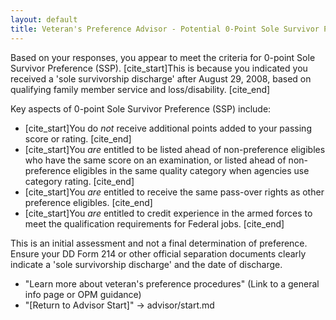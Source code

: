 ```yaml
---
layout: default
title: Veteran's Preference Advisor - Potential 0-Point Sole Survivor Preference (SSP)
---
```


Based on your responses, you appear to meet the criteria for 0-point Sole Survivor Preference (SSP). [cite_start]This is because you indicated you received a 'sole survivorship discharge' after August 29, 2008, based on qualifying family member service and loss/disability. [cite_end]

Key aspects of 0-point Sole Survivor Preference (SSP) include:
* [cite_start]You do *not* receive additional points added to your passing score or rating. [cite_end]
* [cite_start]You *are* entitled to be listed ahead of non-preference eligibles who have the same score on an examination, or listed ahead of non-preference eligibles in the same quality category when agencies use category rating. [cite_end]
* [cite_start]You *are* entitled to receive the same pass-over rights as other preference eligibles. [cite_end]
* [cite_start]You *are* entitled to credit experience in the armed forces to meet the qualification requirements for Federal jobs. [cite_end]

This is an initial assessment and not a final determination of preference. Ensure your DD Form 214 or other official separation documents clearly indicate a 'sole survivorship discharge' and the date of discharge.

* "Learn more about veteran's preference procedures" (Link to a general info page or OPM guidance)
* "[Return to Advisor Start]" -> advisor/start.md
